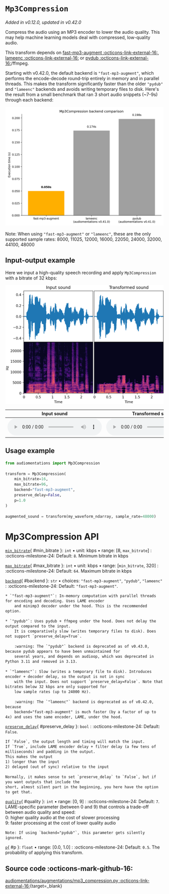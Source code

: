 # `Mp3Compression`

_Added in v0.12.0, updated in v0.42.0_

Compress the audio using an MP3 encoder to lower the audio quality. This may help machine
learning models deal with compressed, low-quality audio.

This transform depends on [fast-mp3-augment :octicons-link-external-16:](https://pypi.org/project/fast-mp3-augment/), [lameenc :octicons-link-external-16:](https://pypi.org/project/lameenc/) or [pydub :octicons-link-external-16:](https://pypi.org/project/pydub/)/ffmpeg.

Starting with v0.42.0, the default backend is `"fast-mp3-augment"`, which performs the encode-decode
round-trip entirely in memory and in parallel threads. This makes the transform significantly faster than the older
`"pydub"` and `"lameenc"` backends and avoids writing temporary files to disk. Here's the result from a small benchmark
that ran 3 short audio snippets (~7-9s) through each backend:

![Mp3Compression backend performance benchmark results](mp3_compression_backend_benchmark.png)

Note: When using `"fast-mp3-augment"` or `"lameenc"`, these are the only supported sample rates: 8000, 11025, 12000, 16000, 22050, 24000, 32000, 44100, 48000

## Input-output example

Here we input a high-quality speech recording and apply `Mp3Compression` with a bitrate of 32 kbps:

![Input-output waveforms and spectrograms](Mp3Compression.webp)

| Input sound                                                                           | Transformed sound                                                                           |
|---------------------------------------------------------------------------------------|---------------------------------------------------------------------------------------------|
| <audio controls><source src="../Mp3Compression_input.flac" type="audio/flac"></audio> | <audio controls><source src="../Mp3Compression_transformed.flac" type="audio/flac"></audio> | 

## Usage example

```python
from audiomentations import Mp3Compression

transform = Mp3Compression(
    min_bitrate=16,
    max_bitrate=96,
    backend="fast-mp3-augment",
    preserve_delay=False,
    p=1.0
)

augmented_sound = transform(my_waveform_ndarray, sample_rate=48000)
```

# Mp3Compression API

[`min_bitrate`](#min_bitrate){ #min_bitrate }: `int` • unit: kbps • range: [8, `max_bitrate`]
:   :octicons-milestone-24: Default: `8`. Minimum bitrate in kbps

[`max_bitrate`](#max_bitrate){ #max_bitrate }: `int` • unit: kbps • range: [`min_bitrate`, 320]
:   :octicons-milestone-24: Default: `64`. Maximum bitrate in kbps

[`backend`](#backend){ #backend }: `str` • choices: `"fast-mp3-augment"`, `"pydub"`, `"lameenc"`
:   :octicons-milestone-24: Default: `"fast-mp3-augment"`.

    * `"fast-mp3-augment"`: In-memory computation with parallel threads for encoding and decoding. Uses LAME encoder
        and minimp3 decoder under the hood. This is the recommended option.
    
    * `"pydub"`: Uses pydub + ffmpeg under the hood. Does not delay the output compared to the input.
        It is comparatively slow (writes temporary files to disk). Does not support `preserve_delay=True`.
        
        :warning: The `"pydub"` backend is deprecated as of v0.43.0, because pydub appears to have been unmaintained for
        several years, and depends on audioop, which was deprecated in Python 3.11 and removed in 3.13.
    
    * `"lameenc"`: Slow (writes a temporary file to disk). Introduces encoder + decoder delay, so the output is not in sync
        with the input. Does not support `preserve_delay=False`. Note that bitrates below 32 kbps are only supported for
        low sample rates (up to 24000 Hz).
        
        :warning: The `"lameenc"` backend is deprecated as of v0.42.0, because
        backend="fast-mp3-augment" is much faster (by a factor of up to 4x) and uses the same encoder, LAME, under the hood.

[`preserve_delay`](#preserve_delay){ #preserve_delay }: `bool`
:   :octicons-milestone-24: Default: `False`.

    If `False`, the output length and timing will match the input.  
    If `True`, include LAME encoder delay + filter delay (a few tens of milliseconds) and padding in the output.
    This makes the output  
    1) longer than the input  
    2) delayed (out of sync) relative to the input

    Normally, it makes sense to set `preserve_delay` to `False`, but if you want outputs that include the
    short, almost silent part in the beginning, you here have the option to get that.

[`quality`](#quality){ #quality }: `int` • range: [0, 9]
:   :octicons-milestone-24: Default: `7`. LAME-specific parameter (between 0 and 9) that controls a trade-off
    between audio quality and speed:  
    0: higher quality audio at the cost of slower processing  
    9: faster processing at the cost of lower quality audio
    
    Note: If using `backend="pydub"`, this parameter gets silently ignored.

[`p`](#p){ #p }: `float` • range: [0.0, 1.0]
:   :octicons-milestone-24: Default: `0.5`. The probability of applying this transform.

## Source code :octicons-mark-github-16:

[audiomentations/augmentations/mp3_compression.py :octicons-link-external-16:](https://github.com/iver56/audiomentations/blob/main/audiomentations/augmentations/mp3_compression.py){target=_blank}
